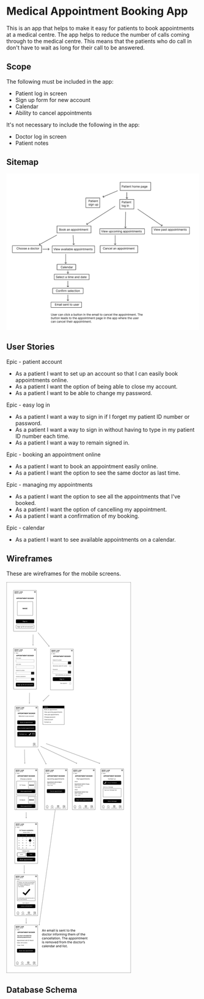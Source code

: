 # Medical Appointment Booking App

This is an app that helps to make it easy for patients to book appointments at
a medical centre. The app helps to reduce the number of calls coming through to
the medical centre. This means that the patients who do call in don't have to
wait as long for their call to be answered.

## Scope

The following must be included in the app:

- Patient log in screen
- Sign up form for new account
- Calendar
- Ability to cancel appointments

It's not necessary to include the following in the app:

- Doctor log in screen
- Patient notes

## Sitemap

![Sitemap](images/map.png)

## User Stories

Epic - patient account

- As a patient I want to set up an account so that I can easily book appointments online.
- As a patient I want the option of being able to close my account.
- As a patient I want to be able to change my password.
  
Epic - easy log in

- As a patient I want a way to sign in if I forget my patient ID number or password.
- As a patient I want a way to sign in without having to type in my patient ID number each time.
- As a patient I want a way to remain signed in.

Epic - booking an appointment online

- As a patient I want to book an appointment easily online.
- As a patient I want the option to see the same doctor as last time.

Epic - managing my appointments

- As a patient I want the option to see all the appointments that I've booked.
- As a patient I want the option of cancelling my appointment.
- As a patient I want a confirmation of my booking.

Epic - calendar

- As a patient I want to see available appointments on a calendar.

## Wireframes

These are wireframes for the mobile screens.

![wireframes](images/wireframes.png)

## Database Schema




